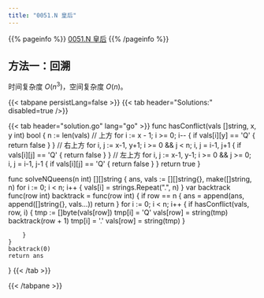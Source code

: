 ```yaml
---
title: "0051.N 皇后"
---
```


{{% pageinfo %}}
[0051.N 皇后](https://leetcode.cn/problems/n-queens/)
{{% /pageinfo %}}

## 方法一：回溯

时间复杂度 $O(n^3)$，空间复杂度 $O(n)$。

{{< tabpane persistLang=false >}}
{{< tab header="Solutions:" disabled=true />}}

{{< tab header="solution.go" lang="go" >}}
func hasConflict(vals []string, x, y int) bool {
	n := len(vals)
	// 上方
	for i := x - 1; i >= 0; i-- {
		if vals[i][y] == 'Q' {
			return false
		}
	}
	// 右上方
	for i, j := x-1, y+1; i >= 0 && j < n; i, j = i-1, j+1 {
		if vals[i][j] == 'Q' {
			return false
		}
	}
	// 左上方
	for i, j := x-1, y-1; i >= 0 && j >= 0; i, j = i-1, j-1 {
		if vals[i][j] == 'Q' {
			return false
		}
	}
	return true
}

func solveNQueens(n int) [][]string {
	ans, vals := [][]string{}, make([]string, n)
	for i := 0; i < n; i++ {
		vals[i] = strings.Repeat(".", n)
	}
	var backtrack func(row int)
	backtrack = func(row int) {
		if row == n {
			ans = append(ans, append([]string{}, vals...))
			return
		}
		for i := 0; i < n; i++ {
			if hasConflict(vals, row, i) {
				tmp := []byte(vals[row])
				tmp[i] = 'Q'
				vals[row] = string(tmp)
				backtrack(row + 1)
				tmp[i] = '.'
				vals[row] = string(tmp)
			}

		}
	}
	backtrack(0)
	return ans
}
{{< /tab >}}

{{< /tabpane >}}
